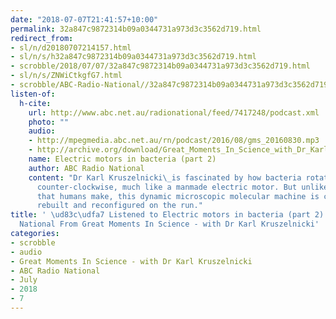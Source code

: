 ```yaml
---
date: "2018-07-07T21:41:57+10:00"
permalink: 32a847c9872314b09a0344731a973d3c3562d719.html
redirect_from:
- sl/n/d20180707214157.html
- sl/n/s/h32a847c9872314b09a0344731a973d3c3562d719.html
- scrobble/2018/07/07/32a847c9872314b09a0344731a973d3c3562d719.html
- sl/n/s/ZNWiCtkgfG7.html
- scrobble/ABC-Radio-National//32a847c9872314b09a0344731a973d3c3562d719.html
listen-of:
  h-cite:
    url: http://www.abc.net.au/radionational/feed/7417248/podcast.xml
    photo: ""
    audio:
    - http://mpegmedia.abc.net.au/rn/podcast/2016/08/gms_20160830.mp3
    - http://archive.org/download/Great_Moments_In_Science_with_Dr_Karl_Kruszelnicki-Podcast-by-ABC_Radio_National/Electric_motors_in_bacteria_part_2.mp3
    name: Electric motors in bacteria (part 2)
    author: ABC Radio National
    content: "Dr Karl Kruszelnicki\_is fascinated by how bacteria rotate their\_flagellum
      counter-clockwise, much like a manmade electric motor. But unlike the motors
      that humans make, this dynamic microscopic molecular machine is constantly being
      rebuilt and reconfigured on the run."
title: ' \ud83c\udfa7 Listened to Electric motors in bacteria (part 2) by ABC Radio
  National From Great Moments In Science - with Dr Karl Kruszelnicki'
categories:
- scrobble
- audio
- Great Moments In Science - with Dr Karl Kruszelnicki
- ABC Radio National
- July
- 2018
- 7
---
```

